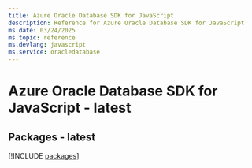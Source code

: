 ```yaml
---
title: Azure Oracle Database SDK for JavaScript
description: Reference for Azure Oracle Database SDK for JavaScript
ms.date: 03/24/2025
ms.topic: reference
ms.devlang: javascript
ms.service: oracledatabase
---
```

# Azure Oracle Database SDK for JavaScript - latest
## Packages - latest
[!INCLUDE [packages](oracle-database-index.md)]